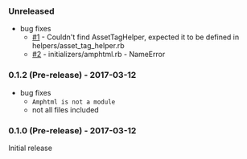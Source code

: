 ### Unreleased

* bug fixes
    * [#1](https://github.com/jonhue/amphtml/issues/1) - Couldn't find AssetTagHelper, expected it to be defined in helpers/asset_tag_helper.rb
    * [#2](https://github.com/jonhue/amphtml/issues/2) - initializers/amphtml.rb - NameError

### 0.1.2 (Pre-release) - 2017-03-12

* bug fixes
    * `Amphtml is not a module`
    * not all files included

### 0.1.0 (Pre-release) - 2017-03-12

Initial release

